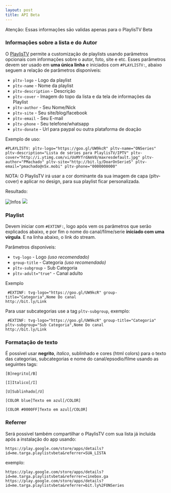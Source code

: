 ```yaml
---
layout: post
title: API Beta
---
```


<p class="message">
 Atenção: Essas informações sāo validas apenas para o PlaylisTV Beta
</p>

### Informações sobre a lista e do Autor

O [PlaylisTV](https://play.google.com/store/apps/details?id=me.targa.iptvbr) permite a customização de playlists usando parâmetros opcionais com informações sobre o autor, foto, site e etc. Esses parâmetros devem ser usado em **uma única linha** e iniciados com `#PLAYLISTV:`, abaixo seguem a relação de parâmetros disponíveis:

  - `pltv-logo` - Logo da playlist
  - `pltv-name` - Nome da playlist
  - `pltv-description` - Descrição
  - `pltv-cover` - Imagem do topo da lista e da tela de informações da Playlist
  - `pltv-author` - Seu Nome/Nick
  - `pltv-site` - Seu site/blog/facebook
  - `pltv-email` - Seu E-mail
  - `pltv-phone` - Seu telefone/whatsapp
  - `pltv-donate` - Url para paypal ou outra plataforma de doação

Exemplo de uso:

`#PLAYLISTV: pltv-logo="https://goo.gl/UW9kcR" pltv-name="ONSeries" pltv-description="Lista de séries para PlaylisTV/IPTV" pltv-cover="http://i.ytimg.com/vi/UoMYfrdAmV8/maxresdefault.jpg" pltv-author="PMachado" pltv-site="http://bit.ly/DoarOnSerieS" pltv-email="pmachado@n5x.mobi" pltv-phone="0000000000"`

NOTA: O PlaylisTV irá usar a cor dominante da sua imagem de capa (pltv-cover) e aplicar no design, para sua playlist ficar personalizada.

Resultado:


![Infos](http://i.imgur.com/YaZqsqz.png)
![](http://i.imgur.com/BfoP0Ez.png)
### Playlist

Devem iniciar com `#EXTINF:`, logo após vem os parâmetros que serão explicados abaixo, e por fim o nome do canal/filme/serie
**iniciado com uma vírgula**.
E na linha abaixo, o link do stream.

 Parâmetros disponíveis:

  - `tvg-logo` - Logo *(uso recomendado)*
  - `group-title` - Categoria *(uso recomendado)*
  - `pltv-subgroup` - Sub Categoria
  - `pltv-adult="true"` - Canal adulto

Exemplo
```
 #EXTINF: tvg-logo="https://goo.gl/UW9kcR" group-title="Categoria",Nome Do canal
http://bit.ly/Link
```


Para usar subcategorias use a tag `pltv-subgroup`, exemplo:

```
 #EXTINF: tvg-logo="https://goo.gl/UW9kcR" group-title="Categoria" pltv-subgroup="Sub Categoria",Nome Do canal
http://bit.ly/Link
```

### Formatação de texto

É possivel usar **negrito**, _italico_, sublinhado e cores (html colors) para o texto das categorias, subcategorias e nome do canal/epsodio/filme usando as seguintes tags:


`[B]negrito[/B]`

`[I]Italico[/I]`

`[U]Sublinhado[/U]`

`[COLOR blue]Texto em azul[/COLOR]`

`[COLOR #0000FF]Texto em azul[/COLOR]`


### Referrer

Será possivel também compartilhar o PlaylisTV com sua lista já incluída após a instalação do app usando:

`https://play.google.com/store/apps/details?id=me.targa.playlistvbeta&referrer=SUA_LISTA`

exemplo:

`https://play.google.com/store/apps/details?id=me.targa.playlistvbeta&referrer=cinebox.ga`
`https://play.google.com/store/apps/details?id=me.targa.playlistvbeta&referrer=bit.ly%2FONSeries`
